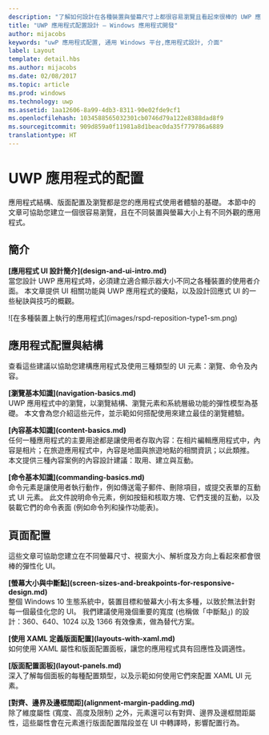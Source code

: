 ```yaml
---
description: "了解如何設計在各種裝置與螢幕尺寸上都很容易瀏覽且看起來很棒的 UWP 應用程式並撰寫應用程式程式碼。"
title: "UWP 應用程式配置設計 – Windows 應用程式開發"
author: mijacobs
keywords: "uwP 應用程式配置, 通用 Windows 平台,應用程式設計, 介面"
label: Layout
template: detail.hbs
ms.author: mijacobs
ms.date: 02/08/2017
ms.topic: article
ms.prod: windows
ms.technology: uwp
ms.assetid: 1aa12606-8a99-4db3-8311-90e02fde9cf1
ms.openlocfilehash: 1034588565032301cb0746d79a122e8388dad8f9
ms.sourcegitcommit: 909d859a0f11981a8d1beac0da35f779786a6889
translationtype: HT
---
```

# <a name="layout-for-uwp-apps"></a>UWP 應用程式的配置
<link rel="stylesheet" href="https://az835927.vo.msecnd.net/sites/uwp/Resources/css/custom.css"> 


應用程式結構、版面配置及瀏覽都是您的應用程式使用者體驗的基礎。 本節中的文章可協助您建立一個很容易瀏覽，且在不同裝置與螢幕大小上有不同外觀的應用程式。

## <a name="intro"></a>簡介

<div class="side-by-side">
<div class="side-by-side-content">
  <div class="side-by-side-content-left">
  <p><b>[應用程式 UI 設計簡介](design-and-ui-intro.md)</b><br />
當您設計 UWP 應用程式時，必須建立適合顯示器大小不同之各種裝置的使用者介面。 本文章提供 UI 相關功能與 UWP 應用程式的優點，以及設計回應式 UI 的一些秘訣與技巧的概觀。 </p>
  </div>
  <div class="side-by-side-content-right">
    ![在多種裝置上執行的應用程式](images/rspd-reposition-type1-sm.png)
  </div>
</div>
</div>

## <a name="app-layout-and-structure"></a>應用程式配置與結構
查看這些建議以協助您建構應用程式及使用三種類型的 UI 元素：瀏覽、命令及內容。

<div class="side-by-side">
<div class="side-by-side-content">
  <div class="side-by-side-content-left">
<p>
<b>[瀏覽基本知識](navigation-basics.md)</b><br/>
UWP 應用程式中的瀏覽，以瀏覽結構、瀏覽元素和系統層級功能的彈性模型為基礎。 本文會為您介紹這些元件，並示範如何搭配使用來建立最佳的瀏覽體驗。
</p>
<p>
<b>[內容基本知識](content-basics.md)</b><br/>
任何一種應用程式的主要用途都是讓使用者存取內容：在相片編輯應用程式中，內容是相片；在旅遊應用程式中，內容是地圖與旅遊地點的相關資訊；以此類推。 本文提供三種內容案例的內容設計建議：取用、建立與互動。
</p> 
  </div>
  <div class="side-by-side-content-right">
<p><b>[命令基本知識](commanding-basics.md)</b> <br />
命令元素是讓使用者執行動作，例如傳送電子郵件、刪除項目，或提交表單的互動式 UI 元素。 此文件說明命令元素，例如按鈕和核取方塊、它們支援的互動，以及裝載它們的命令表面 (例如命令列和操作功能表)。</p>
  </div>
</div>
</div>

## <a name="page-layout"></a>頁面配置 
這些文章可協助您建立在不同螢幕尺寸、視窗大小、解析度及方向上看起來都會很棒的彈性化 UI。 


<div class="side-by-side">
<div class="side-by-side-content">
  <div class="side-by-side-content-left">
   <p><b>[螢幕大小與中斷點](screen-sizes-and-breakpoints-for-responsive-design.md)</b><br/>
整個 Windows 10 生態系統中，裝置目標和螢幕大小有太多種，以致於無法針對每一個最佳化您的 UI。 我們建議使用幾個重要的寬度 (也稱做「中斷點」) 的設計：360、640、1024 以及 1366 有效像素，做為替代方案。</p>
  </div>
  <div class="side-by-side-content-right">
 <p><b>[使用 XAML 定義版面配置](layouts-with-xaml.md)</b> <br/>
如何使用 XAML 屬性和版面配置面板，讓您的應用程式具有回應性及調適性。</p>
  </div>
</div>
</div>
<div class="side-by-side">
<div class="side-by-side-content">
  <div class="side-by-side-content-left">
   <p><b>[版面配置面板](layout-panels.md)</b> <br />
深入了解每個面板的每種配置類型，以及示範如何使用它們來配置 XAML UI 元素。</p>
  </div>
  <div class="side-by-side-content-right">
 <p><b>[對齊、邊界及邊框間距](alignment-margin-padding.md)</b> <br />
除了維度屬性 (寬度、高度及限制) 之外，元素還可以有對齊、邊界及邊框間距屬性，這些屬性會在元素進行版面配置階段並在 UI 中轉譯時，影響配置行為。</p> 
  </div>
</div>
</div>



